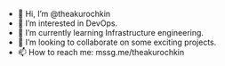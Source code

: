 - 👋 Hi, I’m @theakurochkin
- 👀 I’m interested in DevOps.
- 🌱 I’m currently learning Infrastructure engineering.
- 💞️ I’m looking to collaborate on some exciting projects.
- 📫 How to reach me: mssg.me/theakurochkin

<!---
theakurochkin/theakurochkin is a ✨ special ✨ repository because its `README.md` (this file) appears on your GitHub profile.
You can click the Preview link to take a look at your changes.
--->
